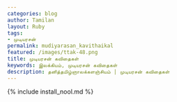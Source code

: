 ```yaml
---    
categories: blog    
author: Tamilan  
layout: Ruby  
tags:  
- முடியரசன்
permalink: mudiyarasan_kavithaikal
featured: /images/ttak-48.png  
title: முடியரசன் கவிதைகள்
keywords: இலக்கியம், முடியரசன் கவிதைகள்
description: தனித்தமிழ்ஞாலக்களஞ்சியம் | முடியரசன் கவிதைகள்
--- 
```


{% include install_nool.md %}
